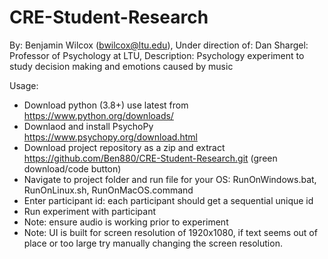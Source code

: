 # CRE-Student-Research
By: Benjamin Wilcox (bwilcox@ltu.edu),
Under direction of: Dan Shargel: Professor of Psychology at LTU,
Description: Psychology experiment to study decision making and emotions caused by music

Usage:
* Download python (3.8+) use latest from https://www.python.org/downloads/
* Downlaod and install PsychoPy https://www.psychopy.org/download.html
* Download project repository as a zip and extract https://github.com/Ben880/CRE-Student-Research.git (green download/code button)
* Navigate to project folder and run file for your OS: RunOnWindows.bat, RunOnLinux.sh, RunOnMacOS.command
* Enter participant id: each participant should get a sequential unique id 
* Run experiment with participant
* Note: ensure audio is working prior to experiment
* Note: UI is built for screen resolution of 1920x1080, if text seems out of place or too large try manually changing the screen resolution.
